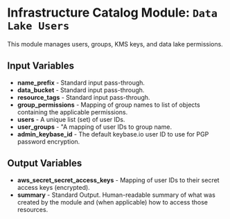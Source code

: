 # Infrastructure Catalog Module: `Data Lake Users`

This module manages users, groups, KMS keys, and data lake permissions.

## Input Variables

* **name_prefix** - Standard input pass-through.
* **data_bucket** - Standard input pass-through.
* **resource_tags** - Standard input pass-through.
* **group_permissions** - Mapping of group names to list of objects containing the applicable permissions.
* **users** - A unique list (set) of user IDs.
* **user_groups** - "A mapping of user IDs to group name.
* **admin_keybase_id** - The default keybase.io user ID to use for PGP password encryption.

## Output Variables

* **aws_secret_secret_access_keys** - Mapping of user IDs to their secret access keys (encrypted).
* **summary** - Standard Output. Human-readable summary of what was created by the module and (when applicable) how to access those resources.
